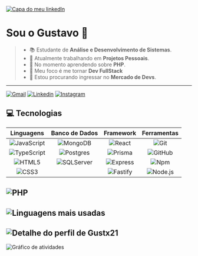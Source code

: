 [![Capa do meu linkedIn](https://media.licdn.com/dms/image/v2/D4D16AQE5HLFlXhgBbA/profile-displaybackgroundimage-shrink_350_1400/profile-displaybackgroundimage-shrink_350_1400/0/1727297962588?e=1738800000&v=beta&t=2BNJMYYA7FtoSFLJYyGB_gUuOV4SflasySpMKFbgeT4)](https://www.linkedin.com/in/Gustx21)

# Sou o Gustavo 🤟
> * 📚 Estudante de **Análise e Desenvolvimento de Sistemas**.
> * 📂 Atualmente trabalhando em **Projetos Pessoais**.
> * 📖 No momento aprendendo sobre **PHP**.
> * 🎯 Meu foco é me tornar **Dev FullStack**
> * 📌 Estou procurando ingressar no **Mercado de Devs**.

---
 [![Gmail](https://img.shields.io/badge/Gmail-2A2B2A?style=for-the-badge&logo=gmail&logoColor=white)](mailto://gugamathiaz12@gmail.com)
 [![Linkedin](https://img.shields.io/badge/LinkedIn-347FC4?style=for-the-badge&logo=linkedin&logoColor=white)](https://www.linkedin.com/in/Gustx21)
 [![Instagram](https://img.shields.io/badge/-Instagram-ED6A5A?style=for-the-badge&logo=instagram&logoColor=white)](https://instagram.com/Gustx_21)

## 💻 Tecnologias
Linguagens | Banco de Dados | Framework | Ferramentas
:---: | :---: | :---: | :---:
 ![JavaScript](https://img.shields.io/badge/-JavaScript-000000?style=for-the-badge&logo=javascript&logoColor=f5ec42) | ![MongoDB](https://img.shields.io/badge/-MongoDB-000000?style=for-the-badge&logo=mongodb&logoColor=306820) | ![React](https://img.shields.io/badge/-ReactJS-000000?style=for-the-badge&logo=react&logoColor=26a5bf) | ![Git](https://img.shields.io/badge/-Git-000000?style=for-the-badge&logo=git&logoColor=bf230f)
 ![TypeScript](https://img.shields.io/badge/-TypeScript-000000?style=for-the-badge&logo=typescript&logoColor=0e81ed) | ![Postgres](https://img.shields.io/badge/-Postgres-000000?style=for-the-badge&logo=postgresql&logoColor=26a5bf) | ![Prisma](https://img.shields.io/badge/-Prisma-000000?style=for-the-badge&logo=prisma&logoColor=26a5bf) | ![GitHub](https://img.shields.io/badge/-GitHub-000000?style=for-the-badge&logo=github&logoColor=fff)
 ![HTML5](https://img.shields.io/badge/-HTML5-000000?style=for-the-badge&logo=HTML5&logoColor=ed5c0e) | ![SQLServer](https://img.shields.io/badge/-SQLServer-000000?style=for-the-badge&logo=SQLServer&logoColor=4ba12f) | ![Express](https://img.shields.io/badge/-Express-000000?style=for-the-badge&logo=express&logoColor=C468DB) | ![Npm](https://img.shields.io/badge/-Npm-000000?style=for-the-badge&logo=npm&logoColor=C70601)
 ![CSS3](https://img.shields.io/badge/-CSS3-000000?style=for-the-badge&logo=CSS3&logoColor=0e81ed) | | ![Fastify](https://img.shields.io/badge/-Fastify-000000?style=for-the-badge&logo=fastify&logoColor=26a5bf) | ![Node.js](https://img.shields.io/badge/-Node.js-000000?style=for-the-badge&logo=node.js&logoColor=4ba12f)
 ![PHP](https://img.shields.io/badge/-PHP-000000?style=for-the-badge&logo=PHP&logoColor=C468DB)
---
 ![Linguagens mais usadas](https://github-readme-stats.vercel.app/api/top-langs/?username=gustx21&layout=compact&langs_count=7&theme=github_dark)
---
 ![Detalhe do perfil de Gustx21](https://github-readme-stats.vercel.app/api?username=gustx21&show_icons=true&theme=github_dark&include_all_commits=true&count_private=true)
---
 ![Gráfico de atividades](https://github-readme-activity-graph.vercel.app/graph?username=gustx21&radius=16&theme=react&area=true&order=5")
